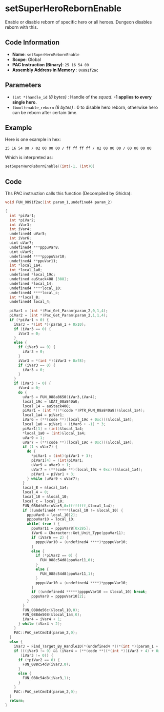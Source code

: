 # setSuperHeroRebornEnable

Enable or disable reborn of specific hero or all heroes. Dungeon disables reborn with this.

## Code Information

- **Name**: `setSuperHeroRebornEnable`
- **Scope**: Global
- **PAC Instruction (Binary)**: `25 16 54 00`
- **Assembly Address in Memory** : `0x891f2ac`

## Parameters

- `(int *)handle_id` *(8 bytes)* : Handle of the *squad*. **-1 applies to every single hero**.
- `(bool)enable_reborn` *(8 bytes)* : 0 to disable hero reborn, otherwise hero can be reborn after certain time.

## Example

Here is one example in hex:

```25 16 54 00 / 02 00 00 00 / ff ff ff ff / 02 00 00 00 / 00 00 00 00```

Which is interpreted as:

```c
setSuperHeroRebornEnable((int)-1, (int)0)
```

## Code

Ths PAC instruction calls this function (Decompiled by Ghidra):

```c
void FUN_0891f2ac(int param_1,undefined4 param_2)

{
  int *piVar1;
  int *piVar2;
  int iVar3;
  int iVar4;
  undefined4 uVar5;
  int iVar6;
  uint uVar7;
  undefined4 ***pppuVar8;
  uint uVar9;
  undefined4 ****ppppuVar10;
  undefined4 **ppuVar11;
  int *local_1a4;
  int *local_1a0;
  undefined *local_19c;
  undefined auStack408 [388];
  undefined *local_14;
  undefined4 ****local_10;
  undefined4 ****local_c;
  int **local_8;
  undefined4 local_4;
  
  piVar1 = (int *)Pac_Get_Param(param_2,0,1,4);
  piVar2 = (int *)Pac_Get_Param(param_2,1,1,4);
  if (*piVar1 < 0) {
    iVar3 = *(int *)(param_1 + 0x10);
    if (iVar3 == 0) {
      iVar3 = 0;
    }
    else {
      if (iVar3 == 0) {
        iVar3 = 0;
      }
      iVar3 = *(int *)(iVar3 + 0xf8);
      if (iVar3 == 0) {
        iVar3 = 0;
      }
    }
    if (iVar3 != 0) {
      iVar4 = 0;
      do {
        uVar5 = FUN_088a8650(iVar3,iVar4);
        local_19c = &DAT_08a840a0;
        local_14 = auStack408;
        piVar1 = (int *)(*(code *)PTR_FUN_08a840a8)(&local_1a4);
        local_1a4 = piVar1;
        iVar6 = (**(code **)(local_19c + 0xc))(&local_1a4);
        local_1a0 = piVar1 + (iVar6 + -1) * 3;
        piVar1[1] = (int)&local_1a4;
        *local_1a0 = (int)&local_1a4;
        uVar9 = 1;
        uVar7 = (**(code **)(local_19c + 0xc))(&local_1a4);
        if (1 < uVar7) {
          do {
            *piVar1 = (int)(piVar1 + 3);
            piVar1[4] = (int)piVar1;
            uVar9 = uVar9 + 1;
            uVar7 = (**(code **)(local_19c + 0xc))(&local_1a4);
            piVar1 = piVar1 + 3;
          } while (uVar9 < uVar7);
        }
        local_8 = &local_1a4;
        local_4 = 0;
        local_10 = &local_10;
        local_c = local_10;
        FUN_088dfd3c(uVar5,0xffffffff,&local_1a4);
        if ((undefined4 *****)local_10 != &local_10) {
          pppuVar8 = local_10[2];
          ppppuVar10 = local_10;
          while( true ) {
            ppuVar11 = pppuVar8[0x285];
            iVar6 = Character::Get_Unit_Type(ppuVar11);
            if (iVar6 == 2) {
              ppppuVar10 = (undefined4 ****)*ppppuVar10;
            }
            else {
              if (*piVar2 == 0) {
                FUN_088c54d8(ppuVar11,0);
              }
              else {
                FUN_088c54d8(ppuVar11,1);
              }
              ppppuVar10 = (undefined4 ****)*ppppuVar10;
            }
            if ((undefined4 *****)ppppuVar10 == &local_10) break;
            pppuVar8 = ppppuVar10[2];
          }
        }
        FUN_088de56c(&local_10,0);
        FUN_088de508(&local_1a4,0);
        iVar4 = iVar4 + 1;
      } while (iVar4 < 2);
    }
    PAC::PAC_setCmdId(param_2,0);
  }
  else {
    iVar3 = Find_Target_By_HandleID(*(undefined4 *)(*(int *)(param_1 + 0x10) + 0xe8),*piVar1,1);
    if (((iVar3 != 0) && (iVar4 = (**(code **)(*(int *)(iVar3 + 4) + 0x34))(iVar3), iVar4 == 3)) &&
       (iVar3 != 0)) {
      if (*piVar2 == 0) {
        FUN_088c54d8(iVar3,0);
      }
      else {
        FUN_088c54d8(iVar3,1);
      }
    }
    PAC::PAC_setCmdId(param_2,0);
  }
  return;
}
```

